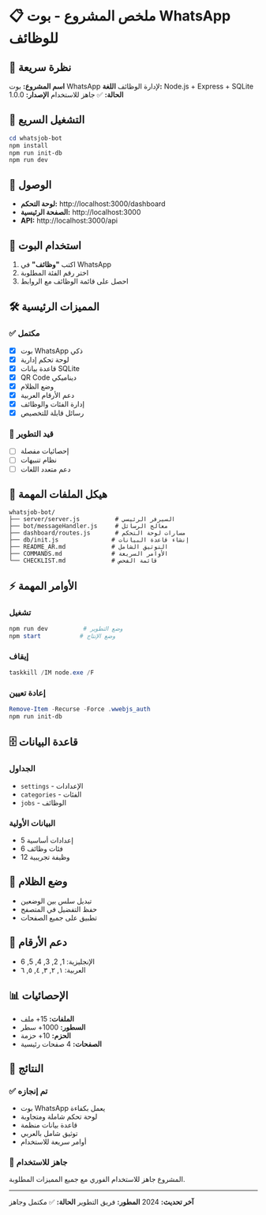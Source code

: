 # 📋 ملخص المشروع - بوت WhatsApp للوظائف

## 🎯 نظرة سريعة

**اسم المشروع:** بوت WhatsApp لإدارة الوظائف
**اللغة:** Node.js + Express + SQLite
**الحالة:** ✅ جاهز للاستخدام
**الإصدار:** 1.0.0

## 🚀 التشغيل السريع

```powershell
cd whatsjob-bot
npm install
npm run init-db
npm run dev
```

## 📱 الوصول

- **لوحة التحكم:** http://localhost:3000/dashboard
- **الصفحة الرئيسية:** http://localhost:3000
- **API:** http://localhost:3000/api

## 🤖 استخدام البوت

1. اكتب **"وظائف"** في WhatsApp
2. اختر رقم الفئة المطلوبة
3. احصل على قائمة الوظائف مع الروابط

## 🛠️ المميزات الرئيسية

### ✅ مكتمل
- [x] بوت WhatsApp ذكي
- [x] لوحة تحكم إدارية
- [x] قاعدة بيانات SQLite
- [x] QR Code ديناميكي
- [x] وضع الظلام
- [x] دعم الأرقام العربية
- [x] إدارة الفئات والوظائف
- [x] رسائل قابلة للتخصيص

### 🔄 قيد التطوير
- [ ] إحصائيات مفصلة
- [ ] نظام تنبيهات
- [ ] دعم متعدد اللغات

## 📁 هيكل الملفات المهمة

```
whatsjob-bot/
├── server/server.js          # السيرفر الرئيسي
├── bot/messageHandler.js     # معالج الرسائل
├── dashboard/routes.js       # مسارات لوحة التحكم
├── db/init.js               # إنشاء قاعدة البيانات
├── README_AR.md             # التوثيق الشامل
├── COMMANDS.md              # الأوامر السريعة
└── CHECKLIST.md             # قائمة الفحص
```

## ⚡ الأوامر المهمة

### تشغيل
```powershell
npm run dev          # وضع التطوير
npm start           # وضع الإنتاج
```

### إيقاف
```powershell
taskkill /IM node.exe /F
```

### إعادة تعيين
```powershell
Remove-Item -Recurse -Force .wwebjs_auth
npm run init-db
```

## 🗄️ قاعدة البيانات

### الجداول
- `settings` - الإعدادات
- `categories` - الفئات
- `jobs` - الوظائف

### البيانات الأولية
- 5 إعدادات أساسية
- 6 فئات وظائف
- 12 وظيفة تجريبية

## 🌙 وضع الظلام

- تبديل سلس بين الوضعين
- حفظ التفضيل في المتصفح
- تطبيق على جميع الصفحات

## 🔢 دعم الأرقام

- الإنجليزية: 1, 2, 3, 4, 5, 6
- العربية: ١, ٢, ٣, ٤, ٥, ٦

## 📊 الإحصائيات

- **الملفات:** 15+ ملف
- **السطور:** 1000+ سطر
- **الحزم:** 10+ حزمة
- **الصفحات:** 4 صفحات رئيسية

## 🎯 النتائج

### ✅ تم إنجازه
- بوت WhatsApp يعمل بكفاءة
- لوحة تحكم شاملة ومتجاوبة
- قاعدة بيانات منظمة
- توثيق شامل بالعربي
- أوامر سريعة للاستخدام

### 🎉 جاهز للاستخدام
المشروع جاهز للاستخدام الفوري مع جميع المميزات المطلوبة.

---

**آخر تحديث:** 2024
**المطور:** فريق التطوير
**الحالة:** ✅ مكتمل وجاهز
